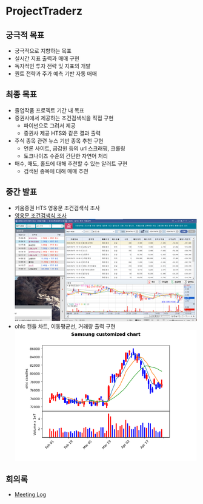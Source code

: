 # ProjectTraderz

## 궁극적 목표
- 궁극적으로 지향하는 목표
- 실시간 지표 출력과 매매 구현
- 독자적인 투자 전략 및 지표의 개발
- 퀀트 전략과 주가 예측 기반 자동 매매

## 최종 목표
- 졸업작품 프로젝트 기간 내 목표
- 증권사에서 제공하는 조건검색식을 직접 구현
	- 파이썬으로 그려서 제공
	- 증권사 제공 HTS와 같은 결과 출력
- 주식 종목 관련 뉴스 기반 종목 추천 구현
	- 언론 사이트, 금감원 등의 url 스크래핑, 크롤링
	- 토크나이즈 수준의 간단한 자연어 처리
- 매수, 매도, 홀드에 대해 추천할 수 있는 알러트 구현
	- 검색된 종목에 대해 매매 추천

## 중간 발표
- 키움증권 HTS 영웅문 조건검색식 조사
- [영웅문 조건검색식 조사](./SubProjects/Conditional%20Search.md)
![Conditional Search](./AttachedFiles/CS7.png)
- ohlc 캔들 차트, 이동평균선, 거래량 출력 구현
![Celltrion Chart](./AttachedFiles/Samsung%20Electrics%20Chart.png)


## 회의록
- [Meeting Log](./MeetingLogs/Meeting%20Log.md)
